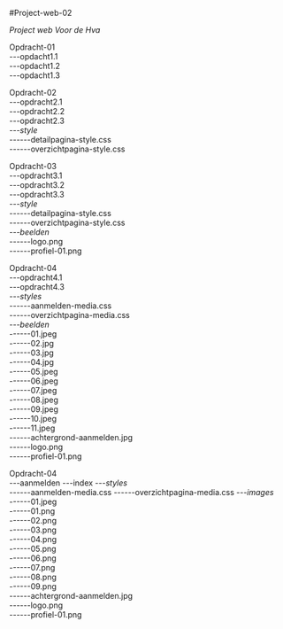 #Project-web-02

*Project web Voor de Hva*

Opdracht-01</br>
---opdacht1.1</br>
---opdacht1.2</br>
---opdacht1.3</br>


Opdracht-02</br>
---opdracht2.1</br>
---opdracht2.2</br>
---opdracht2.3</br>
---*style*</br>
------detailpagina-style.css</br>
------overzichtpagina-style.css</br>


Opdracht-03</br>
---opdracht3.1</br>
---opdracht3.2</br>
---opdracht3.3</br>
---*style*</br>
------detailpagina-style.css</br>
------overzichtpagina-style.css</br>
---*beelden*</br>
------logo.png</br>
------profiel-01.png</br>
    
    
Opdracht-04</br>
---opdracht4.1</br>
---opdracht4.3</br>
---*styles*</br>
------aanmelden-media.css</br>
------overzichtpagina-media.css</br>
---*beelden*</br>
------01.jpeg</br>
------02.jpg</br>
------03.jpg</br>
------04.jpg</br>
------05.jpeg</br>
------06.jpeg</br>
------07.jpeg</br>
------08.jpeg</br>
------09.jpeg</br>
------10.jpeg</br>
------11.jpeg</br>
------achtergrond-aanmelden.jpg</br>
------logo.png</br>
------profiel-01.png</br>


Opdracht-04</br>
---aanmelden
---index
---*styles*</br>
------aanmelden-media.css
------overzichtpagina-media.css
---*images*</br>
------01.jpeg</br>
------01.png</br>
------02.png</br>
------03.png</br>
------04.png</br>
------05.png</br>
------06.png</br>
------07.png</br>
------08.png</br>
------09.png</br>
------achtergrond-aanmelden.jpg</br>
------logo.png</br>
------profiel-01.png</br>

    
